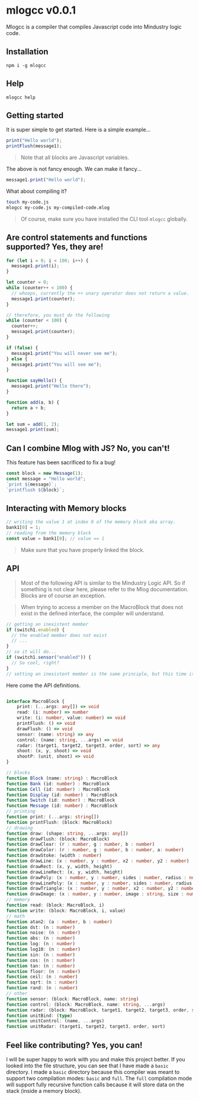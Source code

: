 # mlogcc v0.0.1

Mlogcc is a compiler that compiles Javascript code into Mindustry logic code.

## Installation

`npm i -g mlogcc`

## Help

`mlogcc help`

## Getting started

It is super simple to get started. Here is a simple example...

```js
print("Hello world");
printFlush(message1);
```

> Note that all blocks are Javascript variables.

The above is not fancy enough. We can make it fancy...

```js
message1.print("Hello world");
```

What about compiling it?

```sh
touch my-code.js
mlogcc my-code.js my-compiled-code.mlog
```

> Of course, make sure you have installed the CLI tool `mlogcc` globally.

## Are control statements and functions supported? Yes, they are!

```js
for (let i = 0; i < 100; i++) {
  message1.print(i);
}

let counter = 0;
while (counter++ < 100) {
  // whoops, currently the ++ unary operator does not return a value.
  message1.print(counter);
}

// therefore, you must do the following
while (counter < 100) {
  counter++;
  message1.print(counter);
}

if (false) {
  message1.print("You will never see me");
} else {
  message1.print("You will see me");
}

function sayHello() {
  message1.print("Hello there");
}

function add(a, b) {
  return a + b;
}

let sum = add(1, 2);
message1.print(sum);
```

## Can I combine Mlog with JS? No, you can't!

This feature has been sacrificed to fix a bug!

```js
const block = new Message(1);
const message = "Hello world";
`print ${message}`;
`printflush ${block}`;
```

## Interacting with Memory blocks

```js
// writing the value 1 at index 0 of the memory block aka array.
bank1[0] = 1;
// reading from the memory block
const value = bank1[0]; // value == 1
```

> Make sure that you have properly linked the block.

## API

> Most of the following API is similar to the Mindustry Logic API. So if something is not clear here, please refer to the Mlog documentation. Blocks are of course an exception.

> When trying to access a member on the MacroBlock that does not exist in the defined interface, the compiler will understand.

```js
// getting an inexistent member
if (switch1.enabled) {
  // the enabled member does not exist
  // ...
}
// so it will do...
if (switch1.sensor("enabled")) {
  // So cool, right?
}
// setting an inexistent member is the same principle, but this time it will use the control function.
```

Here come the API definitions.

```ts

interface MacroBlock {
    print: (...args: any[]) => void
    read: (i: number) => number
    write: (i: number, value: number) => void
    printFlush: () => void
    drawFlush: () => void
    sensor: (name: string) => any
    control: (name: string, ...args) => void
    radar: (target1, target2, target3, order, sort) => any
    shoot: (x, y, shoot) => void
    shootP: (unit, shoot) => void
}

// blocks
function Block (name: string) : MacroBlock
function Bank (id: number) : MacroBlock
function Cell (id: number) : MacroBlock
function Display (id: number) : MacroBlock
function Switch (id: number) : MacroBlock
function Message (id: number) : MacroBlock
// printing
function print: (...args: string[])
function printFlush: (block: MacroBlock)
// drawing
function draw: (shape: string, ...args: any[])
function drawFlush: (block: MacroBlock)
function drawClear: (r : number, g : number, b : number)
function drawColor: (r : number, g : number, b : number, a: number)
function drawStoke: (width : number)
function drawLine: (x : number, y : number, x2 : number, y2 : number)
function drawRect: (x, y, width, height)
function drawLineRect: (x, y, width, height)
function drawPoly: (x : number, y : number, sides : number, radius : number, rotation : number)
function drawLinePoly: (x : number, y : number, sides : number, radius : number, rotation : number)
function drawTriangle: (x : number, y : number, x2 : number, y2 : number, x3 : number, y3 : number)
function drawImage: (x : number, y : number, image : string, size : number, rotation : number)
// memory
function read: (block: MacroBlock, i)
function write: (block: MacroBlock, i, value)
// math
function atan2: (a : number, b : number)
function dst: (n : number)
function noise: (n : number)
function abs: (n : number)
function log: (n : number)
function log10: (n : number)
function sin: (n : number)
function cos: (n : number)
function tan: (n : number)
function floor: (n : number)
function ceil: (n : number)
function sqrt: (n : number)
function rand: (n : number)
// other
function sensor: (block: MacroBlock, name: string)
function control: (block: MacroBlock, name: string, ...args)
function radar: (block: MacroBlock, target1, target2, target3, order, sort)
function unitBind: (type)
function unitControl: (name, ...args)
function unitRadar: (target1, target2, target3, order, sort)
```

## Feel like contributing? Yes, you can!

I will be super happy to work with you and make this project better. If you looked into the file structure, you can see that I have made a `basic` directory. I made a `basic` directory because this compiler was meant to support two compilation modes: `basic` and `full`. The `full` compilation mode will support fully recursive function calls because it will store data on the stack (inside a memory block).

